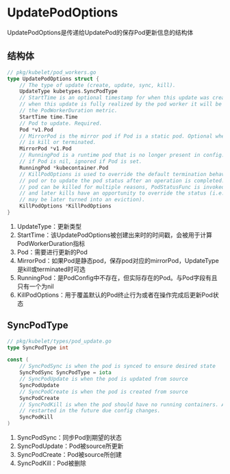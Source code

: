 # UpdatePodOptions
UpdatePodOptions是传递给UpdatePod的保存Pod更新信息的结构体

## 结构体
```go
// pkg/kubelet/pod_workers.go
type UpdatePodOptions struct {
	// The type of update (create, update, sync, kill).
	UpdateType kubetypes.SyncPodType
	// StartTime is an optional timestamp for when this update was created. If set,
	// when this update is fully realized by the pod worker it will be recorded in
	// the PodWorkerDuration metric.
	StartTime time.Time
	// Pod to update. Required.
	Pod *v1.Pod
	// MirrorPod is the mirror pod if Pod is a static pod. Optional when UpdateType
	// is kill or terminated.
	MirrorPod *v1.Pod
	// RunningPod is a runtime pod that is no longer present in config. Required
	// if Pod is nil, ignored if Pod is set.
	RunningPod *kubecontainer.Pod
	// KillPodOptions is used to override the default termination behavior of the
	// pod or to update the pod status after an operation is completed. Since a
	// pod can be killed for multiple reasons, PodStatusFunc is invoked in order
	// and later kills have an opportunity to override the status (i.e. a preemption
	// may be later turned into an eviction).
	KillPodOptions *KillPodOptions
}
```
1. UpdateType：更新类型
2. StartTime：该UpdatePodOptions被创建出来时的时间戳，会被用于计算PodWorkerDuration指标
3. Pod：需要进行更新的Pod
4. MirrorPod：如果Pod是静态pod，保存pod对应的mirrorPod，UpdateType是kill或terminated时可选
5. RunningPod：是PodConfig中不存在，但实际存在的Pod。与Pod字段有且只有一个为nil
6. KillPodOptions：用于覆盖默认的Pod终止行为或者在操作完成后更新Pod状态

## SyncPodType
```go
// pkg/kubelet/types/pod_update.go
type SyncPodType int

const (
	// SyncPodSync is when the pod is synced to ensure desired state
	SyncPodSync SyncPodType = iota
	// SyncPodUpdate is when the pod is updated from source
	SyncPodUpdate
	// SyncPodCreate is when the pod is created from source
	SyncPodCreate
	// SyncPodKill is when the pod should have no running containers. A pod stopped in this way could be
	// restarted in the future due config changes.
	SyncPodKill
)
```
1. SyncPodSync：同步Pod到期望的状态
2. SyncPodUpdate：Pod被source所更新
3. SyncPodCreate：Pod被source所创建
4. SyncPodKill：Pod被删除